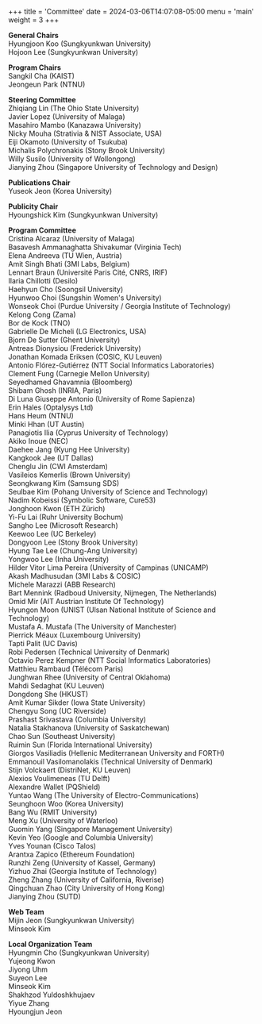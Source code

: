 +++
title = 'Committee'
date = 2024-03-06T14:07:08-05:00
menu = 'main'
weight = 3
+++

**General Chairs**\
Hyungjoon Koo (Sungkyunkwan University)\
Hojoon Lee (Sungkyunkwan University)

**Program Chairs**\
Sangkil Cha (KAIST)\
Jeongeun Park (NTNU)

**Steering Committee**\
Zhiqiang Lin (The Ohio State University)\
Javier Lopez (University of Malaga)\
Masahiro Mambo (Kanazawa University)\
Nicky Mouha (Strativia & NIST Associate, USA)\
Eiji Okamoto (University of Tsukuba)\
Michalis Polychronakis (Stony Brook University)\
Willy Susilo (University of Wollongong)\
Jianying Zhou (Singapore University of Technology and Design)

**Publications Chair**\
Yuseok Jeon (Korea University)

**Publicity Chair**\
Hyoungshick Kim (Sungkyunkwan University)

**Program Committee**\
Cristina Alcaraz (University of Malaga)\
Basavesh Ammanaghatta Shivakumar (Virginia Tech)\
Elena Andreeva (TU Wien, Austria)\
Amit Singh Bhati (3MI Labs, Belgium)\
Lennart Braun (Université Paris Cité, CNRS, IRIF)\
Ilaria Chillotti (Desilo)\
Haehyun Cho (Soongsil University)\
Hyunwoo Choi (Sungshin Women's University)\
Wonseok Choi (Purdue University / Georgia Institute of Technology)\
Kelong Cong (Zama)\
Bor de Kock (TNO)\
Gabrielle De Micheli (LG Electronics, USA)\
Bjorn De Sutter (Ghent University)\
Antreas Dionysiou (Frederick University)\
Jonathan Komada Eriksen (COSIC, KU Leuven)\
Antonio Flórez-Gutiérrez (NTT Social Informatics Laboratories)\
Clement Fung (Carnegie Mellon University)\
Seyedhamed Ghavamnia (Bloomberg)\
Shibam Ghosh (INRIA, Paris)\
Di Luna Giuseppe Antonio (University of Rome Sapienza)\
Erin Hales (Optalysys Ltd)\
Hans Heum (NTNU)\
Minki Hhan (UT Austin)\
Panagiotis Ilia (Cyprus University of Technology)\
Akiko Inoue (NEC)\
Daehee Jang (Kyung Hee University)\
Kangkook Jee (UT Dallas)\
Chenglu Jin (CWI Amsterdam)\
Vasileios Kemerlis (Brown University)\
Seongkwang Kim (Samsung SDS)\
Seulbae Kim (Pohang University of Science and Technology)\
Nadim Kobeissi (Symbolic Software, Cure53)\
Jonghoon Kwon (ETH Zürich)\
Yi-Fu Lai (Ruhr University Bochum)\
Sangho Lee (Microsoft Research)\
Keewoo Lee (UC Berkeley)\
Dongyoon Lee (Stony Brook University)\
Hyung Tae Lee (Chung-Ang University)\
Yongwoo Lee (Inha University)\
Hilder Vitor Lima Pereira (University of Campinas (UNICAMP)\
Akash Madhusudan (3MI Labs & COSIC)\
Michele Marazzi (ABB Research)\
Bart Mennink (Radboud University, Nijmegen, The Netherlands)\
Omid Mir (AIT Austrian Institute Of Technology)\
Hyungon Moon (UNIST (Ulsan National Institute of Science and Technology)\
Mustafa A. Mustafa (The University of Manchester)\
Pierrick Méaux (Luxembourg University)\
Tapti Palit (UC Davis)\
Robi Pedersen (Technical University of Denmark)\
Octavio Perez Kempner (NTT Social Informatics Laboratories)\
Matthieu Rambaud (Télécom Paris)\
Junghwan Rhee (University of Central Oklahoma)\
Mahdi Sedaghat (KU Leuven)\
Dongdong She (HKUST)\
Amit Kumar Sikder (Iowa State University)\
Chengyu Song (UC Riverside)\
Prashast Srivastava (Columbia University)\
Natalia Stakhanova (University of Saskatchewan)\
Chao Sun (Southeast University)\
Ruimin Sun (Florida International University)\
Giorgos Vasiliadis (Hellenic Mediterranean University and FORTH)\
Emmanouil Vasilomanolakis (Technical University of Denmark)\
Stijn Volckaert (DistriNet, KU Leuven)\
Alexios Voulimeneas (TU Delft)\
Alexandre Wallet (PQShield)\
Yuntao Wang (The University of Electro-Communications)\
Seunghoon Woo (Korea University)\
Bang Wu (RMIT University)\
Meng Xu (University of Waterloo)\
Guomin Yang (Singapore Management University)\
Kevin Yeo (Google and Columbia University)\
Yves Younan (Cisco Talos)\
Arantxa Zapico (Ethereum Foundation)\
Runzhi Zeng (University of Kassel, Germany)\
Yizhuo Zhai (Georgia Institute of Technology)\
Zheng Zhang (University of California, Riverise)\
Qingchuan Zhao (City University of Hong Kong)\
Jianying Zhou (SUTD)

**Web Team**\
Mijin Jeon (Sungkyunkwan University)\
Minseok Kim

**Local Organization Team**\
Hyungmin Cho (Sungkyunkwan University)\
Yujeong Kwon\
Jiyong Uhm\
Suyeon Lee\
Minseok Kim\
Shakhzod Yuldoshkhujaev\
Yiyue Zhang\
Hyoungjun Jeon

